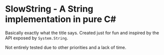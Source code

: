 # SlowString - A String implementation in pure C\#

Basically exactly what the title says. Created just for fun and inspired by the API exposed by `System.String`.

Not entirely tested due to other priorities and a lack of time.
